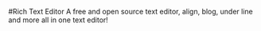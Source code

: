 #Rich Text Editor
A free and open source text editor, align, blog, under line and more all in one text editor!